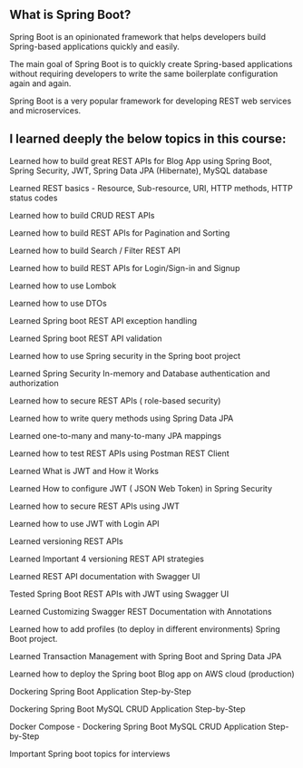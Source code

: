 ## What is Spring Boot?

Spring Boot is an opinionated framework that helps developers build Spring-based applications quickly and easily.

The main goal of Spring Boot is to quickly create Spring-based applications without requiring developers to write the same boilerplate configuration again and again.

Spring Boot is a very popular framework for developing REST web services and microservices.



## I learned deeply the below topics in this course:

Learned how to build great REST APIs for Blog App using Spring Boot, Spring Security, JWT, Spring Data JPA (Hibernate), MySQL database

Learned REST basics - Resource, Sub-resource, URI, HTTP methods, HTTP status codes

Learned how to build CRUD REST APIs

Learned how to build REST APIs for Pagination and Sorting

Learned how to build Search / Filter REST API

Learned how to build REST APIs for Login/Sign-in and Signup

Learned how to use Lombok

Learned how to use DTOs

Learned Spring boot REST API exception handling

Learned Spring boot REST API validation

Learned how to use Spring security in the Spring boot project

Learned Spring Security In-memory and Database authentication and authorization

Learned how to secure REST APIs ( role-based security)

Learned how to write query methods using Spring Data JPA

Learned one-to-many and many-to-many JPA mappings

Learned how to test REST APIs using Postman REST Client

Learned What is JWT and How it Works

Learned How to configure JWT ( JSON Web Token) in Spring Security

Learned how to secure REST APIs using JWT

Learned how to use JWT with Login API

Learned versioning REST APIs

Learned Important 4 versioning REST API strategies

Learned REST API documentation with Swagger UI

Tested Spring Boot REST APIs with JWT using Swagger UI

Learned Customizing Swagger REST Documentation with Annotations

Learned how to add profiles (to deploy in different environments) Spring Boot project.

Learned Transaction Management with Spring Boot and Spring Data JPA

Learned how to deploy the Spring boot Blog app on AWS cloud (production)

Dockering Spring Boot Application Step-by-Step

Dockering Spring Boot MySQL CRUD Application Step-by-Step

Docker Compose - Dockering Spring Boot MySQL CRUD Application Step-by-Step

Important Spring boot topics for interviews
